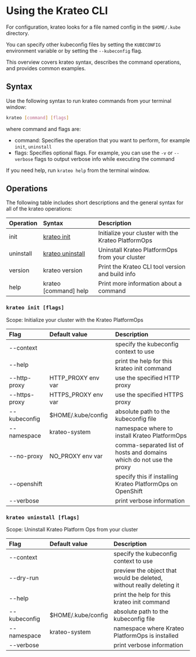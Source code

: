 # Using the Krateo CLI

For configuration, krateo looks for a file named config in the `$HOME/.kube` directory. 

You can specify other kubeconfig files by setting the `KUBECONFIG` environment variable or by setting the `--kubeconfig` flag.

This overview covers krateo syntax, describes the command operations, and provides common examples.

## Syntax

Use the following syntax to run krateo commands from your terminal window:

```sh
krateo [command] [flags]
```

where command and flags are:

- command: Specifies the operation that you want to perform, for example `init`, `uninstall`
- flags: Specifies optional flags. For example, you can use the `-v` or `--verbose` flags to output verbose info while executing the command

If you need help, run `krateo help` from the terminal window.


## Operations

The following table includes short descriptions and the general syntax for all of the krateo operations:

| Operation   | Syntax                                      | Description                                          |
|:------------|:--------------------------------------------|:-----------------------------------------------------|
| init        | [krateo init](#krateo-init-flags)           | Initialize your cluster with the Krateo PlatformOps  |
| uninstall   | [krateo uninstall](#krateo-uninstall-flags) | Uninstall Krateo PlatformOps from your cluster       |
| version     | krateo version                              | Print the Krateo CLI tool version and build info     |
| help        | krateo [command] help                       | Print more information about a command               |

### `krateo init [flags]`

Scope: Initialize your cluster with the Krateo PlatformOps

| Flag                    | Default value      | Description                                    |
|:------------------------|:-------------------|:-----------------------------------------------|
| --context <string>      |                    | specify the kubeconfig context to use          |
| --help                  |                    | print the help for this krateo init command    |
| --http-proxy <string>   | HTTP_PROXY env var | use the specified HTTP proxy                   |
| --https-proxy <string>  | HTTPS_PROXY env var| use the specified HTTPS proxy                  |
| --kubeconfig <string>   | $HOME/.kube/config | absolute path to the kubeconfig file           |
| --namespace <string>    | krateo-system      | namespace where to install Krateo PlatformOps  |
| --no-proxy <string>     | NO_PROXY env var   | comma-separated list of hosts and domains<br/>which do not use the proxy |
| --openshift             |                    | specify this if installing Krateo PlatformOps on OpenShift |
| --verbose               |                    | print verbose information                      |

### `krateo uninstall [flags]`

Scope: Uninstall Krateo Platform Ops from your cluster

| Flag                    | Default value      | Description                                    |
|:------------------------|:-------------------|:-----------------------------------------------|
| --context <string>      |                    | specify the kubeconfig context to use          |
| --dry-run               |                    | preview the object that would be deleted,<br/>without really deleting it
| --help                  |                    | print the help for this krateo init command     |
| --kubeconfig <string>   | $HOME/.kube/config | absolute path to the kubeconfig file            |
| --namespace <string>    | krateo-system      | namespace where Krateo PlatformOps is installed |
| --verbose               |                    | print verbose information                       |
